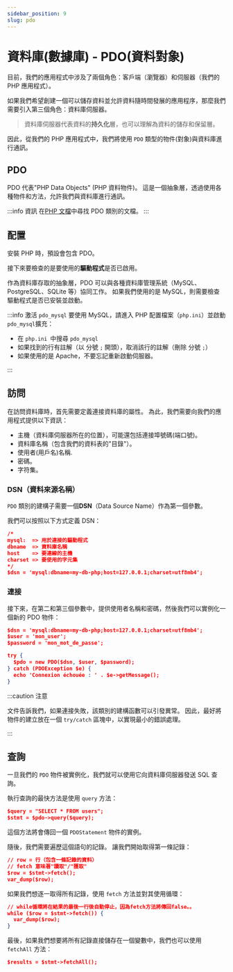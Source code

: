 ```yaml
---
sidebar_position: 9
slug: pdo
---
```


# 資料庫(數據庫) - PDO(資料對象)

目前，我們的應用程式中涉及了兩個角色：客戶端（瀏覽器）和伺服器（我們的 PHP 應用程式）。

如果我們希望創建一個可以儲存資料並允許資料隨時間發展的應用程序，那麼我們需要引入第三個角色：資料庫伺服器。

> 資料庫伺服器代表資料的**持久化**層，也可以理解為資料的儲存和保留層。

因此，從我們的 PHP 應用程式中，我們將使用 `PDO` 類型的物件(對象)與資料庫進行通訊。

## PDO

PDO 代表"PHP Data Objects" (PHP 資料物件)。 這是一個抽象層，透過使用各種物件和方法，允許我們與資料庫進行通訊。

:::info 資訊
在[PHP 文檔](https://www.php.net/manual/en/book.pdo.php)中尋找 PDO 類別的文檔。
:::

## 配置

安裝 PHP 時，預設會包含 PDO。

接下來要檢查的是要使用的**驅動程式**是否已啟用。

作為資料庫存取的抽象層，PDO 可以與各種資料庫管理系統（MySQL、PostgreSQL、SQLite 等）協同工作。 如果我們使用的是 MySQL，則需要檢查驅動程式是否已安裝並啟動。

:::info 激活 `pdo_mysql`
要使用 MySQL，請進入 PHP 配置檔案（`php.ini`）並啟動 `pdo_mysql`擴充：

-   在 `php.ini `中搜尋 `pdo_mysql`
-   如果找到的行有註解（以 分號 `;` 開頭），取消該行的註解（刪除 分號 `;`）
-   如果使用的是 Apache，不要忘記重新啟動伺服器。

:::

## 訪問

在訪問資料庫時，首先需要定義連接資料庫的屬性。 為此，我們需要向我們的應用程式提供以下資訊：

-   主機（資料庫伺服器所在的位置），可能還包括連接埠號碼(端口號)。
-   資料庫名稱（包含我們的資料表的"目錄"）。
-   使用者(用戶名)名稱.
-   密碼。
-   字符集。

### DSN（資料來源名稱）

`PDO` 類別的建構子需要一個**DSN**（Data Source Name）作為第一個參數。

我們可以按照以下方式定義 DSN：

```json
/*
mysql:  => 用於連接的驅動程式
dbname  => 資料庫名稱
host    => 要連線的主機
charset => 要使用的字元集
*/
$dsn = 'mysql:dbname=my-db-php;host=127.0.0.1;charset=utf8mb4';
```

### 連接

接下來，在第二和第三個參數中，提供使用者名稱和密碼，然後我們可以實例化一個新的 PDO 物件：

```json
$dsn = 'mysql:dbname=my-db-php;host=127.0.0.1;charset=utf8mb4';
$user = 'mon_user';
$password = 'mon_mot_de_passe';

try {
  $pdo = new PDO($dsn, $user, $password);
} catch (PDOException $e) {
  echo 'Connexion échouée : ' . $e->getMessage();
}
```

:::caution 注意

文件告訴我們，如果連接失敗，該類別的建構函數可以引發異常。 因此，最好將物件的建立放在一個 `try/catch` 區塊中，以實現最小的錯誤處理。

:::

## 查詢

一旦我們的 `PDO` 物件被實例化，我們就可以使用它向資料庫伺服器發送 SQL 查詢。

執行查詢的最快方法是使用 `query` 方法：

```json
$query = "SELECT * FROM users";
$stmt = $pdo->query($query);
```

這個方法將會傳回一個 `PDOStatement` 物件的實例。

隨後，我們需要遍歷這個語句的記錄。 讓我們開始取得第一條記錄：

```json
// row = 行（包含一條記錄的資料）
// fetch 意味著"讀取"/"獲取"
$row = $stmt->fetch();
var_dump($row);
```

如果我們想逐一取得所有記錄，使用 `fetch` 方法並對其使用循環：

```json
// while循環將在結果的最後一行後自動停止，因為fetch方法將傳回false。。
while ($row = $stmt->fetch()) {
  var_dump($row);
}
```

最後，如果我們想要將所有記錄直接儲存在一個變數中，我們也可以使用 `fetchAll` 方法：

```json
$results = $stmt->fetchAll();
```
